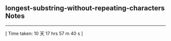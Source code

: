 <h2>longest-substring-without-repeating-characters Notes</h2><hr>[ Time taken: 10 天 17 hrs 57 m 40 s ]
